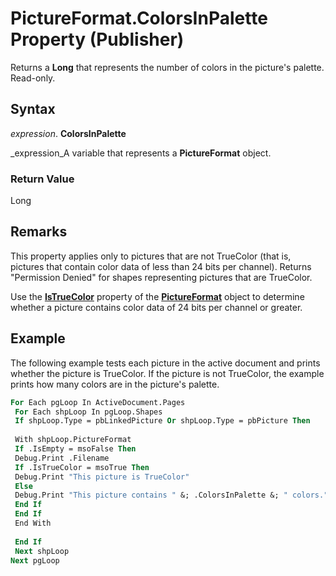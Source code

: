
# PictureFormat.ColorsInPalette Property (Publisher)

 Returns a **Long** that represents the number of colors in the picture's palette. Read-only.


## Syntax

 _expression_. **ColorsInPalette**

 _expression_A variable that represents a  **PictureFormat** object.


### Return Value

Long


## Remarks

This property applies only to pictures that are not TrueColor (that is, pictures that contain color data of less than 24 bits per channel). Returns "Permission Denied" for shapes representing pictures that are TrueColor.

Use the  **[IsTrueColor](63708d40-996a-67ca-b4eb-dd53c83d1764.md)** property of the **[PictureFormat](aa30ea9d-b91f-acdf-2e60-8a9f506f28b4.md)** object to determine whether a picture contains color data of 24 bits per channel or greater.


## Example

The following example tests each picture in the active document and prints whether the picture is TrueColor. If the picture is not TrueColor, the example prints how many colors are in the picture's palette.


```vb
For Each pgLoop In ActiveDocument.Pages 
 For Each shpLoop In pgLoop.Shapes 
 If shpLoop.Type = pbLinkedPicture Or shpLoop.Type = pbPicture Then 
 
 With shpLoop.PictureFormat 
 If .IsEmpty = msoFalse Then 
 Debug.Print .Filename 
 If .IsTrueColor = msoTrue Then 
 Debug.Print "This picture is TrueColor" 
 Else 
 Debug.Print "This picture contains " &; .ColorsInPalette &; " colors." 
 End If 
 End If 
 End With 
 
 End If 
 Next shpLoop 
Next pgLoop 

```

